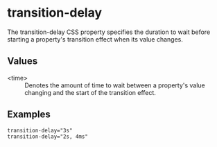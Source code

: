 # transition-delay

The transition-delay CSS property specifies the duration to wait before starting a property's transition effect when its value changes.

## Values

<dl>
<dt>&lt;time&gt;</dt>
<dd>Denotes the amount of time to wait between a property's value changing and the start of the transition effect.</dd>
</dl>

## Examples

```
transition-delay="3s"
transition-delay="2s, 4ms"
```
